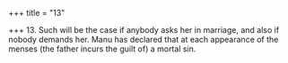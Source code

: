 +++
title = "13"

+++
13. Such will be the case if anybody asks her in marriage, and also if nobody demands her. Manu has declared that at each appearance of the menses (the father incurs the guilt of) a mortal sin.
